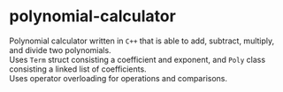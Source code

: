 # polynomial-calculator  
Polynomial calculator written in `C++` that is able to add, subtract, multiply, and divide two polynomials.  
Uses `Term` struct consisting a coefficient and exponent, and `Poly` class consisting a linked list of coefficients.  
Uses operator overloading for operations and comparisons. 
